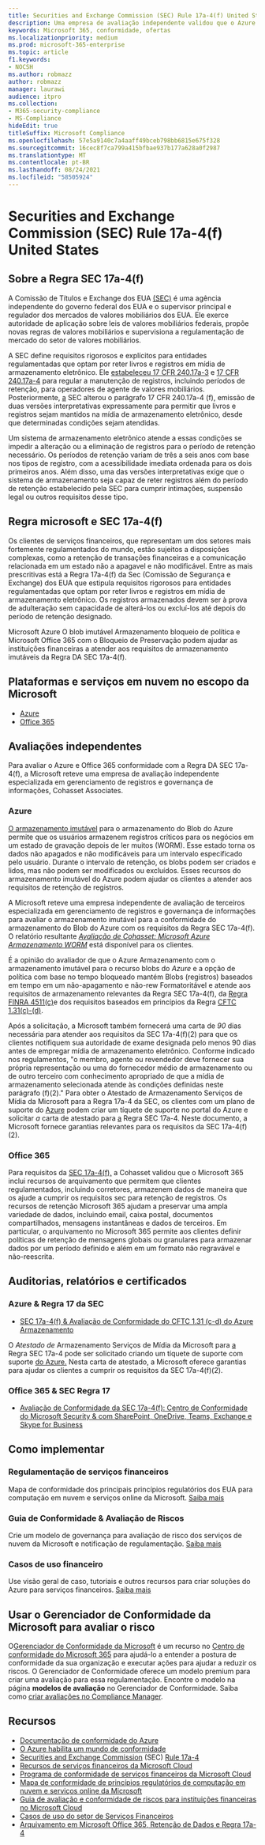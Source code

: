```yaml
---
title: Securities and Exchange Commission (SEC) Rule 17a-4(f) United States
description: Uma empresa de avaliação independente validou que o Azure e o Office 365 podem ajudar as empresas financeiras a atender aos requisitos de retenção e armazenamento imutáveis da Regra SEC 17a-4(f).
keywords: Microsoft 365, conformidade, ofertas
ms.localizationpriority: medium
ms.prod: microsoft-365-enterprise
ms.topic: article
f1.keywords:
- NOCSH
ms.author: robmazz
author: robmazz
manager: laurawi
audience: itpro
ms.collection:
- M365-security-compliance
- MS-Compliance
hideEdit: true
titleSuffix: Microsoft Compliance
ms.openlocfilehash: 57e5a9140c7a4aaff49bceb798bb6815e675f328
ms.sourcegitcommit: 16cec8f7ca799a415bfbae937b177a628a0f2987
ms.translationtype: MT
ms.contentlocale: pt-BR
ms.lasthandoff: 08/24/2021
ms.locfileid: "58505924"
---
```

# <a name="securities-and-exchange-commission-sec-rule-17a-4f-united-states"></a>Securities and Exchange Commission (SEC) Rule 17a-4(f) United States

## <a name="about-sec-rule-17a-4f"></a>Sobre a Regra SEC 17a-4(f)

A Comissão de Títulos e Exchange dos EUA [(SEC)](https://www.sec.gov/) é uma agência independente do governo federal dos EUA e o supervisor principal e regulador dos mercados de valores mobiliários dos EUA. Ele exerce autoridade de aplicação sobre leis de valores mobiliários federais, propõe novas regras de valores mobiliários e supervisiona a regulamentação de mercado do setor de valores mobiliários.

A SEC define requisitos rigorosos e explícitos para entidades regulamentadas que optam por reter livros e registros em mídia de armazenamento eletrônico. Ele [estabeleceu 17 CFR 240.17a-3](https://www.govinfo.gov/app/details/CFR-2012-title17-vol3/CFR-2012-title17-vol3-sec240-17a-3) e [17 CFR 240.17a-4](https://www.ecfr.gov/cgi-bin/text-idx?mc=true&node=pt17.4.240&rgn=div5#se17.4.240_117a_64) para regular a manutenção de registros, incluindo períodos de retenção, para operadores de agente de valores mobiliários. Posteriormente, [a](https://www.sec.gov/rules/interp/34-47806.htm) SEC alterou o parágrafo 17 CFR 240.17a-4 (f), emissão de duas versões interpretativas expressamente para permitir que livros e registros sejam mantidos na mídia de armazenamento eletrônico, desde que determinadas condições sejam atendidas.

Um sistema de armazenamento eletrônico atende a essas condições se impedir a alteração ou a eliminação de registros para o período de retenção necessário. Os períodos de retenção variam de três a seis anos com base nos tipos de registro, com a acessibilidade imediata ordenada para os dois primeiros anos. Além disso, uma das versões interpretativas exige que o sistema de armazenamento seja capaz de reter registros além do período de retenção estabelecido pela SEC para cumprir intimações, suspensão legal ou outros requisitos desse tipo.

## <a name="microsoft-and-sec-rule-17a-4f"></a>Regra microsoft e SEC 17a-4(f)

Os clientes de serviços financeiros, que representam um dos setores mais fortemente regulamentados do mundo, estão sujeitos a disposições complexas, como a retenção de transações financeiras e a comunicação relacionada em um estado não a apagavel e não modificável. Entre as mais prescritivas está a Regra 17a-4(f) da Sec (Comissão de Segurança e Exchange) dos EUA que estipula requisitos rigorosos para entidades regulamentadas que optam por reter livros e registros em mídia de armazenamento eletrônico. Os registros armazenados devem ser à prova de adulteração sem capacidade de alterá-los ou excluí-los até depois do período de retenção designado.

Microsoft Azure O blob imutável Armazenamento bloqueio de política e Microsoft Office 365 com o Bloqueio de Preservação podem ajudar as instituições financeiras a atender aos requisitos de armazenamento imutáveis da Regra DA SEC 17a-4(f).

## <a name="microsoft-in-scope-cloud-platforms--services"></a>Plataformas e serviços em nuvem no escopo da Microsoft

- [Azure](https://gallery.technet.microsoft.com/Overview-of-Azure-c1be3942)
- [Office 365](https://aka.ms/Office365ComplianceOfferings)

## <a name="independent-assessments"></a>Avaliações independentes

Para avaliar o Azure e Office 365 conformidade com a Regra DA SEC 17a-4(f), a Microsoft reteve uma empresa de avaliação independente especializada em gerenciamento de registros e governança de informações, Cohasset Associates.

### <a name="azure"></a>Azure

[O armazenamento imutável](/azure/storage/blobs/storage-blob-immutable-storage) para o armazenamento do Blob do Azure permite que os usuários armazenem registros críticos para os negócios em um estado de gravação depois de ler muitos (WORM). Esse estado torna os dados não apagados e não modificáveis para um intervalo especificado pelo usuário. Durante o intervalo de retenção, os blobs podem ser criados e lidos, mas não podem ser modificados ou excluídos. Esses recursos do armazenamento imutável do Azure podem ajudar os clientes a atender aos requisitos de retenção de registros.

A Microsoft reteve uma empresa independente de avaliação de terceiros especializada em gerenciamento de registros e governança de informações para avaliar o armazenamento imutável para a conformidade do armazenamento do Blob do Azure com os requisitos da Regra SEC 17a-4(f). O relatório resultante *[Avaliação de Cohasset: Microsoft Azure Armazenamento WORM](https://azure.microsoft.com/resources/azure-immutable-storage-assessment-for-sec-17a-4f-by-cohasset/)* está disponível para os clientes.

É a opinião do avaliador de que o Azure Armazenamento com o armazenamento imutável para o recurso blobs do *Azure* e a opção de política com base no tempo bloqueado mantém Blobs (registros) baseados em tempo em um não-apagamento e não-rew Formatoritável e atende aos requisitos de armazenamento relevantes da Regra SEC 17a-4(f), da [Regra FINRA 4511(c)](/azure/compliance/offering-finra-4511-us.md)e dos requisitos baseados em princípios da Regra [CFTC 1.31(c)-(d)](offering-cftc-1-31-us.md). 

Após a solicitação, a Microsoft também fornecerá uma carta de *90* dias necessária para atender aos requisitos da SEC 17a-4(f)(2) para que os clientes notifiquem sua autoridade de exame designada pelo menos 90 dias antes de empregar mídia de armazenamento eletrônico. Conforme indicado nos regulamentos, "o membro, agente ou revendedor deve fornecer sua própria representação ou uma do fornecedor médio de armazenamento ou de outro terceiro com conhecimento apropriado de que a mídia de armazenamento selecionada atende às condições definidas neste parágrafo (f)(2)." Para obter o Atestado de Armazenamento Serviços de Mídia da Microsoft para a Regra 17a-4 da SEC, os clientes com um plano de suporte do [Azure](https://azure.microsoft.com/support/plans/) podem criar um tíquete de suporte no portal do Azure e solicitar *a* carta de atestado para [a](https://azure.microsoft.com/support/create-ticket/) Regra SEC 17a-4. Neste documento, a Microsoft fornece garantias relevantes para os requisitos da SEC 17a-4(f)(2).

### <a name="office-365"></a>Office 365

Para requisitos da [SEC 17a-4(f),](/microsoft-365/compliance/retention-regulatory-requirements#sec-17a-4f-finra-4511c-and-cftc-131c-d) a Cohasset validou que o Microsoft 365 inclui recursos de arquivamento que permitem que clientes regulamentados, incluindo corretores, armazenem dados de maneira que os ajude a cumprir os requisitos sec para retenção de registros. Os recursos de retenção Microsoft 365 ajudam a preservar uma ampla variedade de dados, incluindo email, caixa postal, documentos compartilhados, mensagens instantâneas e dados de terceiros. Em particular, o arquivamento no Microsoft 365 permite aos clientes definir políticas de retenção de mensagens globais ou granulares para armazenar dados por um período definido e além em um formato não regravável e não-reescrita.

## <a name="audits-reports-and-certificates"></a>Auditorias, relatórios e certificados

### <a name="azure--sec-rule-17"></a>Azure & Regra 17 da SEC

- [SEC 17a-4(f) & Avaliação de Conformidade do CFTC 1.31 (c-d) do Azure Armazenamento](https://azure.microsoft.com/resources/azure-immutable-storage-assessment-for-sec-17a-4f-by-cohasset/)

O *Atestado de* Armazenamento Serviços de Mídia da Microsoft para [a](https://azure.microsoft.com/support/create-ticket/) Regra SEC 17a-4 pode ser solicitado criando um tíquete de suporte com suporte [do Azure.](https://azure.microsoft.com/support/plans/) Nesta carta de atestado, a Microsoft oferece garantias para ajudar os clientes a cumprir os requisitos da SEC 17a-4(f)(2).

### <a name="office-365--sec-rule-17"></a>Office 365 & SEC Regra 17

- [Avaliação de Conformidade da SEC 17a-4(f): Centro de Conformidade do Microsoft Security & com SharePoint, OneDrive, Teams, Exchange e Skype for Business](https://servicetrust.microsoft.com/ViewPage/TrustDocumentsV3?command=Download&downloadType=Document&downloadId=2dc92867-5f83-49d8-ad04-9e7295c9e40e&tab=7f51cb60-3d6c-11e9-b2af-7bb9f5d2d913&docTab=7f51cb60-3d6c-11e9-b2af-7bb9f5d2d913_FAQ_and_White_Papers)

## <a name="how-to-implement"></a>Como implementar

### <a name="financial-services-regulation"></a>Regulamentação de serviços financeiros

Mapa de conformidade dos principais princípios regulatórios dos EUA para computação em nuvem e serviços online da Microsoft. [Saiba mais](https://servicetrust.microsoft.com/ViewPage/TrustDocuments?command=Download&downloadType=Document&downloadId=5b483567-00b0-4d86-96ae-ee887dadb61c&docTab=6d000410-c9e9-11e7-9a91-892aae8839ad_Compliance_Guides)

### <a name="risk-assessment--compliance-guide"></a>Guia de Conformidade & Avaliação de Riscos

Crie um modelo de governança para avaliação de risco dos serviços de nuvem da Microsoft e notificação de regulamentação. [Saiba mais](https://servicetrust.microsoft.com/ViewPage/TrustDocuments?command=Download&downloadType=Document&downloadId=edee9b14-3661-4a16-ba83-c35caf672bd7&docTab=6d000410-c9e9-11e7-9a91-892aae8839ad_FAQ_and_White_Papers)

### <a name="financial-use-cases"></a>Casos de uso financeiro

Use visão geral de caso, tutoriais e outros recursos para criar soluções do Azure para serviços financeiros. [Saiba mais](/azure/industry/financial/)

## <a name="use-microsoft-compliance-manager-to-assess-your-risk"></a>Usar o Gerenciador de Conformidade da Microsoft para avaliar o risco

O[Gerenciador de Conformidade da Microsoft](/microsoft-365/compliance/compliance-manager) é um recurso no [Centro de conformidade do Microsoft 365](/microsoft-365/compliance/microsoft-365-compliance-center) para ajudá-lo a entender a postura de conformidade da sua organização e executar ações para ajudar a reduzir os riscos. O Gerenciador de Conformidade oferece um modelo premium para criar uma avaliação para essa regulamentação. Encontre o modelo na página **modelos de avaliação** no Gerenciador de Conformidade. Saiba como [criar avaliações no Compliance Manager](/microsoft-365/compliance/compliance-manager-assessments).

## <a name="resources"></a>Recursos

- [Documentação de conformidade do Azure](/azure/compliance/)
- [O Azure habilita um mundo de conformidade](https://azure.microsoft.com/resources/azure-enables-a-world-of-compliance/)
- [Securities and Exchange Commission](https://www.sec.gov/) (SEC) [Rule 17a-4](https://www.sec.gov/rules/final/34-38245.txt)
- [Recursos de serviços financeiros da Microsoft Cloud](https://servicetrust.microsoft.com/viewpage/financialservicesoverview)
- [Programa de conformidade de serviços financeiros da Microsoft Cloud](https://aka.ms/FSCP-Print)
- [Mapa de conformidade de princípios regulatórios de computação em nuvem e serviços online da Microsoft](https://servicetrust.microsoft.com/ViewPage/TrustDocuments?command=Download&downloadType=Document&downloadId=5b483567-00b0-4d86-96ae-ee887dadb61c&docTab=6d000410-c9e9-11e7-9a91-892aae8839ad_Compliance_Guides)
- [Guia de avaliação e conformidade de riscos para instituições financeiras no Microsoft Cloud](https://azure.microsoft.com/resources/risk-assessment-and-compliance-guide-for-financial-institutions-in-the-microsoft-cloud-/)
- [Casos de uso do setor de Serviços Financeiros](/azure/industry/financial/)
- [Arquivamento em Microsoft Office 365, Retenção de Dados e Regra 17a-4](https://www.microsoft.com/microsoft-365/blog/2015/11/10/office-365-exchange-online-archiving-now-meets-sec-rule-17a-4-requirements/)
